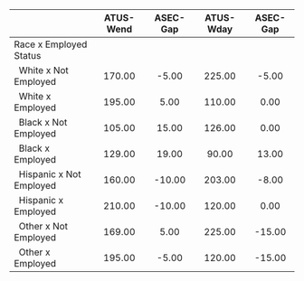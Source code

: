
|                      |    ATUS-Wend |     ASEC-Gap |    ATUS-Wday |     ASEC-Gap |
| -------------------- | :----------: | :----------: | :----------: | :----------: |
| Race x Employed Status |              |              |              |              |
| &nbsp;&nbsp;White x Not Employed |       170.00 |        -5.00 |       225.00 |        -5.00 |
| &nbsp;&nbsp;White x Employed |       195.00 |         5.00 |       110.00 |         0.00 |
| &nbsp;&nbsp;Black x Not Employed |       105.00 |        15.00 |       126.00 |         0.00 |
| &nbsp;&nbsp;Black x Employed |       129.00 |        19.00 |        90.00 |        13.00 |
| &nbsp;&nbsp;Hispanic x Not Employed |       160.00 |       -10.00 |       203.00 |        -8.00 |
| &nbsp;&nbsp;Hispanic x Employed |       210.00 |       -10.00 |       120.00 |         0.00 |
| &nbsp;&nbsp;Other x Not Employed |       169.00 |         5.00 |       225.00 |       -15.00 |
| &nbsp;&nbsp;Other x Employed |       195.00 |        -5.00 |       120.00 |       -15.00 |

